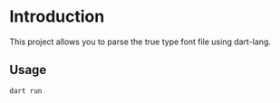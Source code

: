 # Introduction

This project allows you to parse the true type font file using dart-lang.

## Usage

```bash
dart run
```

